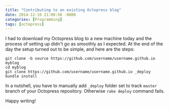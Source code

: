 ```yaml
---
title: "Contributing to an existing Octopress blog"
date: 2014-12-16 21:09:58 -0800
categories: [Programming]
tags: [octopress]
---
```


I had to download my Octopress blog to a new machine today and the process of
setting up didn't go as smoothly as I expected. At the end of the day the setup
turned out to be simple, and here are the steps:

    git clone -b source https://github.com/username/username.github.io myblog
	cd myblog
	git clone https://github.com/username/username.github.io _deploy
	bundle install

In a nutshell, you have to manually add `_deploy` folder set to track `master`
branch of your Octopress repository. Otherwise `rake deploy` command fails.

Happy writing!
